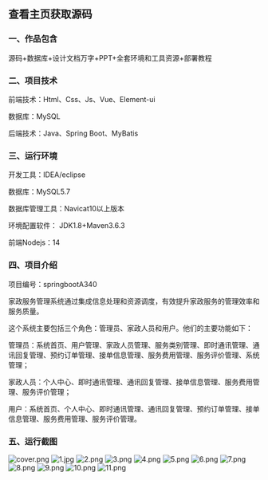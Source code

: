 
## 查看主页获取源码


### 一、作品包含

源码+数据库+设计文档万字+PPT+全套环境和工具资源+部署教程

### 二、项目技术

前端技术：Html、Css、Js、Vue、Element-ui

数据库：MySQL

后端技术：Java、Spring Boot、MyBatis

  

### 三、运行环境

开发工具：IDEA/eclipse

数据库：MySQL5.7

数据库管理工具：Navicat10以上版本

环境配置软件： JDK1.8+Maven3.6.3

前端Nodejs：14


### 四、项目介绍

项目编号：springbootA340

家政服务管理系统通过集成信息处理和资源调度，有效提升家政服务的管理效率和服务质量。

这个系统主要包括三个角色：管理员、家政人员和用户。他们的主要功能如下：

管理员：系统首页、用户管理、家政人员管理、服务类别管理、即时通讯管理、通讯回复管理、预约订单管理、接单信息管理、服务费用管理、服务评价管理、系统管理；

家政人员：个人中心、即时通讯管理、通讯回复管理、接单信息管理、服务费用管理、服务评价管理；

用户：系统首页、个人中心、即时通讯管理、通讯回复管理、预约订单管理、接单信息管理、服务费用管理、服务评价管理。



### 五、运行截图

![cover.png](./cover.png)
![1.jpg](./1.jpg)
![2.png](./2.png)
![3.png](./3.png)
![4.png](./4.png)
![5.png](./5.png)
![6.png](./6.png)
![7.png](./7.png)
![8.png](./8.png)
![9.png](./9.png)
![10.png](./10.png)
![11.png](./11.png)




  

